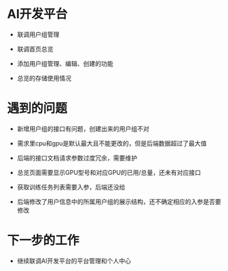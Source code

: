 <!--
 * @Author: liusimin
 * @Date: 2020-12-15 17:26:08
 * @LastEditors: your name
 * @LastEditTime: 2020-12-15 17:47:58
 * @Description: file content
-->

# AI开发平台

- 联调用户组管理

- 联调首页总览

- 添加用户组管理、编辑、创建的功能

- 总览的存储使用情况

# 遇到的问题

- 新增用户组的接口有问题，创建出来的用户组不对

- 需求里cpu和gpu是默认最大且不能更改的，但是后端数据超过了最大值
- 后端的接口文档请求参数过度冗余，需要维护

- 总览页面需要显示GPU型号和对应GPU的已用/总量，还未有对应接口
- 获取训练任务列表需要入参，后端还没给
- 后端修改了用户信息中的所属用户组的展示结构，还不确定相应的入参是否要修改

# 下一步的工作

- 继续联调AI开发平台的平台管理和个人中心

